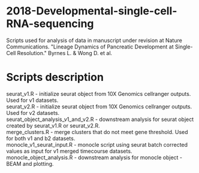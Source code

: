 # 2018-Developmental-single-cell-RNA-sequencing

Scripts used for analysis of data in manuscript under revision at Nature Communications. "Lineage Dynamics of Pancreatic Development at Single-Cell Resolution." Byrnes L. & Wong D. et al.

# Scripts description

seurat_v1.R - initialize seurat object from 10X Genomics cellranger outputs. Used for v1 datasets. <br />
seurat_v2.R - initialize seurat object from 10X Genomics cellranger outputs. Used for v2 datasets. <br />
seurat_object_analysis_v1_and_v2.R - downstream analysis for seurat object created by seurat_v1.R or seurat_v2.R. <br />
merge_clusters.R - merge clusters that do not meet gene threshold. Used for both v1 and b2 datasets. <br />
monocle_v1_seurat_input.R - monocle script using seurat batch corrected values as input for v1 merged timecourse datasets. <br />
monocle_object_analysis.R - downstream analysis for monocle object - BEAM and plotting. <br />
